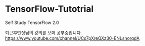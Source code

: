 # TensorFlow-Tutotrial
Self Study TensorFlow 2.0

퇴근후딴짓님의 강의를 보며 공부중입니다.
https://www.youtube.com/channel/UCs7pXreQXz30-ENLsnorqdA 
